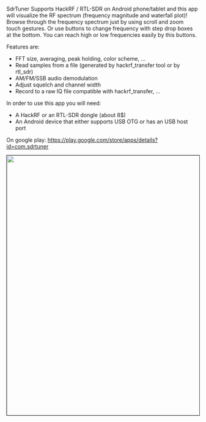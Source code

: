 
SdrTuner Supports HackRF / RTL-SDR on Android phone/tablet and this app will visualize the RF spectrum (frequency magnitude and waterfall plot)!
Browse through the frequency spectrum just by using scroll and zoom touch gestures. 
Or use buttons to change frequency with step drop boxes at the bottom. You can reach high or low frequencies easily by this buttons.

Features are:
- FFT size, averaging, peak holding, color scheme, ...
- Read samples from a file (generated by hackrf_transfer tool or by rtl_sdr)
- AM/FM/SSB audio demodulation
- Adjust squelch and channel width
- Record to a raw IQ file compatible with hackrf_transfer, ...

In order to use this app you will need:
- A HackRF or an RTL-SDR dongle (about 8$)
- An Android device that either supports USB OTG or has an USB host port

On google play:
https://play.google.com/store/apps/details?id=com.sdrtuner

<a href="https://github.com/takyonxxx/AndroidSdrRtlTuner/blob/master/Screen.png">
		<img src="https://github.com/takyonxxx/AndroidSdrRtlTuner/blob/master/Screen.png" 
		name="Image3" align="bottom" width="800" height="678" border="1"></a>
